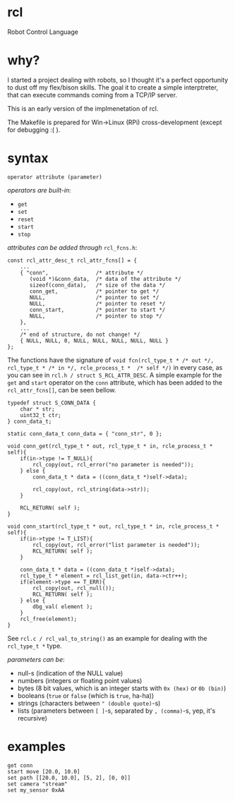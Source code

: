 # rcl
Robot Control Language

# why?
I started a project dealing with robots, so I thought it's a perfect opportunity to dust off my flex/bison skills. The goal it to create a simple interptreter, that can execute commands coming from a TCP/IP server.

This is an early version of the implmenetation of rcl.

The Makefile is prepared for Win->Linux (RPi) cross-development (except for debugging :( ).

# syntax
```
operator attribute (parameter)
```
*operators are built-in*:
- ```get```
- ```set```
- ```reset```
- ```start```
- ```stop```

*attributes can be added through* ```rcl_fcns.h```:
```
const rcl_attr_desc_t rcl_attr_fcns[] = {
	...
	{ "conn",               /* attribute */
	   (void *)&conn_data,  /* data of the attribute */	
	   sizeof(conn_data),   /* size of the data */
	   conn_get,            /* pointer to get */
	   NULL,                /* pointer to set */
	   NULL,                /* pointer to reset */
	   conn_start,          /* pointer to start */
	   NULL,                /* pointer to stop */
	},
	...
	/* end of structure, do not change! */
	{ NULL, NULL, 0, NULL, NULL, NULL, NULL, NULL }
};
```
The functions have the signature of ```void fcn(rcl_type_t * /* out */, rcl_type_t * /* in */, rcle_process_t *  /* self */)``` in every case, as you can see in ```rcl.h / struct S_RCL_ATTR_DESC```.
A simple example for the ```get``` and ```start``` operator on the ```conn``` attribute, which has been added to the  ```rcl_attr_fcns[]```, can be seen bellow.
```
typedef struct S_CONN_DATA {
	char * str;
	uint32_t ctr;
} conn_data_t;

static conn_data_t conn_data = { "conn_str", 0 };

void conn_get(rcl_type_t * out, rcl_type_t * in, rcle_process_t * self){
	if(in->type != T_NULL){
		rcl_copy(out, rcl_error("no parameter is needed"));
	} else {
		conn_data_t * data = ((conn_data_t *)self->data);

		rcl_copy(out, rcl_string(data->str));
	}

	RCL_RETURN( self );
}

void conn_start(rcl_type_t * out, rcl_type_t * in, rcle_process_t * self){
	if(in->type != T_LIST){
		rcl_copy(out, rcl_error("list parameter is needed"));
		RCL_RETURN( self );
	}

	conn_data_t * data = ((conn_data_t *)self->data);
	rcl_type_t * element = rcl_list_get(in, data->ctr++);
	if(element->type == T_ERR){
		rcl_copy(out, rcl_null());
		RCL_RETURN( self );
	} else {
		dbg_val( element );
	}
	rcl_free(element);
}

```
See ```rcl.c / rcl_val_to_string()``` as an example for dealing with the ```rcl_type_t *``` type.

*parameters can be*:
- null-s (indication of the NULL value)
- numbers (integers or floating point values)
- bytes (8 bit values, which is an integer starts with ```0x (hex)``` or ```0b (bin)```)
- booleans (```true``` or ```false``` (which is ```true```, ha-ha))
- strings (characters between ```" (double quote)```-s)
- lists (parameters between ```[ ]```-s, separated by  ```, (comma)```-s, yep, it's recursive)

# examples
```
get conn
start move [20.0, 10.0]
set path [[20.0, 10.0], [5, 2], [0, 0]]
set camera "stream"
set my_sensor 0xAA
```
